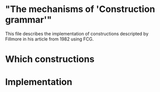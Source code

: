 # "The mechanisms of 'Construction grammar'"

This file describes the implementation of constructions descripted by Fillmore in his article from 1982 using FCG. 

# Which constructions

# Implementation
